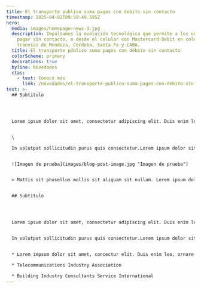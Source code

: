 ```yaml
---
title: El transporte publico suma pagos con debito sin contacto
timestamp: 2025-04-02T09:59:49.595Z
hero:
  media: images/homepage-news-3.jpg
  description: Impulsamos la evolución tecnológica que permite a los usuarios
    pagar sin contacto, o desde el celular con Mastercard Debit en colectivos y
    tranvías de Mendoza, Córdoba, Santa Fe y CABA.
  title: El transporte público suma pagos con débito sin contacto
  colorScheme: primary
  decorations: true
  byline: Novedades
  ctas:
    - text: Conocé más
      link: /novedades/el-transporte-publico-suma-pagos-con-debito-sin-contacto
text: >-
  ## Subtitulo




  Lorem ipsum dolor sit amet, consectetur adipiscing elit. Duis enim leo, ornare ut aliquet et, euismod bibendum ex. In volutpat sollicitudin purus quis consectetur. Lorem ipsum dolor sit amet, consectetur adipiscing elit. Duis enim leo, ornare ut aliquet et, euismod bibendum ex.


  \

  In volutpat sollicitudin purus quis consectetur.Lorem ipsum dolor sit amet, consectetur adipiscing elit. Duis enim leo, ornare ut aliquet et, euismod bibendum ex. In volutpat sollicitudin purus quis consectetur.Lorem ipsum dolor sit amet, consectetur adipiscing elit. Duis enim leo, ornare ut aliquet et, euis.volutpat sollicitudin purus quis consectetur.Lorem ipsum dolor sit amet, consectetur adipiscing elit. Duis enim leo, ornare ut aliquet et, euismod bibendum ex. In volutpat sollicitudin purus quis consectetur.Lorem ipsum dolor sit amet, consectetur adipiscing elit. Duis enim leo, ornare ut aliquet et, euis.


  ![Imagen de prueba](images/blog-post-image.jpg "Imagen de prueba")


  > Mattis sit phasellus mollis sit aliquam sit nullam. Lorem ipsum dolor sit amet consectetur adipiscing eli mattis sit phasellus mollis sit aliquam sit nullam.


  ## Subtitulo




  Lorem ipsum dolor sit amet, consectetur adipiscing elit. Duis enim leo, ornare ut aliquet et, euismod bibendum ex. In volutpat sollicitudin purus quis consectetur. Lorem ipsum dolor sit amet, consectetur adipiscing elit. Duis enim leo, ornare ut aliquet et, euismod bibendum ex.


  In volutpat sollicitudin purus quis consectetur.Lorem ipsum dolor sit amet, consectetur adipiscing elit. Duis enim leo, ornare ut aliquet et, euismod bibendum ex. In volutpat sollicitudin purus quis consectetur.Lorem ipsum dolor sit amet, consectetur adipiscing elit. Duis enim leo, ornare ut aliquet et, euis.volutpat sollicitudin purus quis consectetur.Lorem ipsum dolor sit amet, consectetur adipiscing elit. Duis enim leo, ornare ut aliquet et, euismod bibendum ex. In volutpat sollicitudin purus quis consectetur.Lorem ipsum dolor sit amet, consectetur adipiscing elit. Duis enim leo, ornare ut aliquet et, euis.


  * Lorem impsum dolor sit amet, concectur elit. Duis enim leo, ornare.

  * Telecommunications Industry Association

  * Building Industry Consultants Service International
---
```


